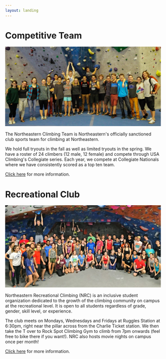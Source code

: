 ```yaml
---
layout: landing
---
```

# Competitive Team

![The Northeastern Climbing Team](/images/team_photo_1.jpg)

The Northeastern Climbing Team is Northeastern's officially
sanctioned club sports team for climbing at Northeastern.

We hold full tryouts in the fall as well as limited tryouts in the
spring. We have a roster of 24 climbers (12 male, 12 female) and
compete through USA Climbing's Collegiate series. Each year, we
compete at Collegiate Nationals where we have consistently scored as
a top ten team.

[Click here](/team) for more information.

# Recreational Club

![The Northeastern Recreational Climbing club](/images/nrc.jpg)

Northeastern Recreational Climbing (NRC) is an inclusive student organization dedicated to the growth of the climbing community on campus at the recreational level. It is open to all students regardless of grade, gender, skill level, or experience.

The club meets on Mondays, Wednesdays and Fridays at Ruggles Station at 6:30pm, right near the pillar across from the Charlie Ticket station. We then take the T over to Rock Spot Climbing Gym to climb from 7pm onwards (feel free to bike there if you want!). NRC also hosts movie nights on campus once per month!

[Click here](/nrc) for more information.
